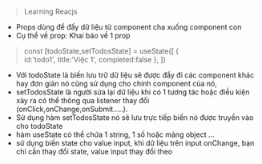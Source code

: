 >Learning Reacjs

- Props dùng để đẩy dữ liệu từ component cha xuống component con
- Cụ thể về prop:
Khai báo về 1 prop
> const [todoState,setTodosState] = useState([
>       {   
>            id:'todo1',
>            title:'Việc 1',
>            completed:false
>        },
>])
- Với todoState là biến lưu trữ dữ liệu sẽ được đẩy đi các component khác hay đơn giản nó cũng sử dụng cho chính component của nó,
- setTodosState là người sửa lại dữ liệu khi có 1 tương tác hoặc điều kiện xảy ra có thể thông qua listener thay đổi (onClick,onChange,onSubmit.....).
- Sử dụng hàm setTodosState nó sẽ lưu trực tiếp biến nó được truyền vào cho todoState 
- hàm useState có thể chứa 1 string, 1 số hoặc mảng object ...
- sử dụng biến state cho value input, khi dữ liệu trên input onChange, bạn chỉ cần thay đổi state, value input thay đổi theo

